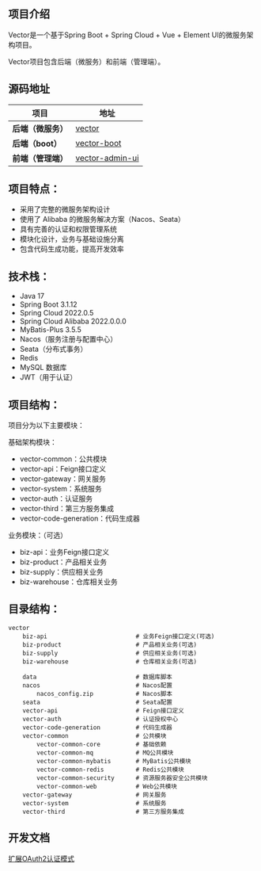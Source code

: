 ## 项目介绍

Vector是一个基于Spring Boot + Spring Cloud + Vue + Element UI的微服务架构项目。

Vector项目包含后端（微服务）和前端（管理端）。

## 源码地址

| **项目**       | **地址**                                                       |
|--------------|--------------------------------------------------------------|
| **后端（微服务）**  | [vector](https://github.com/wengxs/vector)                   |
| **后端（boot）** | [vector-boot](https://github.com/wengxs/vector-boot)         |
| **前端（管理端）**  | [vector-admin-ui](https://github.com/wengxs/vector-admin-ui) |

## 项目特点：

- 采用了完整的微服务架构设计
- 使用了 Alibaba 的微服务解决方案（Nacos、Seata）
- 具有完善的认证和权限管理系统
- 模块化设计，业务与基础设施分离
- 包含代码生成功能，提高开发效率

## 技术栈：

- Java 17
- Spring Boot 3.1.12
- Spring Cloud 2022.0.5
- Spring Cloud Alibaba 2022.0.0.0
- MyBatis-Plus 3.5.5
- Nacos（服务注册与配置中心）
- Seata（分布式事务）
- Redis
- MySQL 数据库
- JWT（用于认证）

## 项目结构：

项目分为以下主要模块：

基础架构模块：
- vector-common：公共模块
- vector-api：Feign接口定义
- vector-gateway：网关服务
- vector-system：系统服务
- vector-auth：认证服务
- vector-third：第三方服务集成
- vector-code-generation：代码生成器

业务模块：（可选）
- biz-api：业务Feign接口定义
- biz-product：产品相关业务
- biz-supply：供应相关业务
- biz-warehouse：仓库相关业务

## 目录结构：

```text
vector
    biz-api                         # 业务Feign接口定义(可选)
    biz-product                     # 产品相关业务(可选)
    biz-supply                      # 供应相关业务(可选)
    biz-warehouse                   # 仓库相关业务(可选)
    
    data                            # 数据库脚本
    nacos                           # Nacos配置
        nacos_config.zip            # Nacos脚本
    seata                           # Seata配置
    vector-api                      # Feign接口定义
    vector-auth                     # 认证授权中心
    vector-code-generation          # 代码生成器
    vector-common                   # 公共模块
        vector-common-core          # 基础依赖
        vector-common-mq            # MQ公共模块
        vector-common-mybatis       # MyBatis公共模块
        vector-common-redis         # Redis公共模块
        vector-common-security      # 资源服务器安全公共模块
        vector-common-web           # Web公共模块
    vector-gateway                  # 网关服务
    vector-system                   # 系统服务
    vector-third                    # 第三方服务集成
```

## 开发文档

[扩展OAuth2认证模式](./vector-auth/README.md)